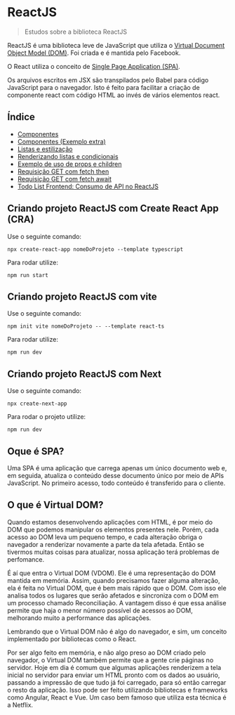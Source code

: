 # ReactJS

> Estudos sobre a biblioteca ReactJS

ReactJS é uma biblioteca leve de JavaScript que utiliza o 
[Virtual Document Object Model (DOM)](https://github.com/Dirack/Estudos/blob/master/react/README.md#o-que-%C3%A9-virtual-dom).
Foi criada e é mantida pelo Facebook.

O React utiliza o conceito de [Single Page Application (SPA)](https://github.com/Dirack/Estudos/tree/master/react#oque-%C3%A9-spa).

Os arquivos escritos em JSX são transpilados pelo Babel para código JavaScript para o navegador. Isto é
feito para facilitar a criação de componente react com código HTML ao invés de vários elementos react.

## Índice

* [Componentes](https://github.com/Dirack/Estudos/tree/master/react/quadrado#exemplo-react-components)
* [Componentes (Exemplo extra)](https://github.com/Dirack/Estudos/tree/master/react/quadrado2#exemplo-2-react-components)
* [Listas e estilização](https://github.com/Dirack/Estudos/tree/master/react/estilizacao#listas-e-estiliza%C3%A7%C3%A3o)
* [Renderizando listas e condicionais](https://github.com/Dirack/Estudos/tree/master/react/renderizando_listas#renderizando-listas-e-condicionais)
* [Exemplo de uso de props e children](https://github.com/Dirack/Estudos/tree/master/react/props_children#exemplo-de-uso-de-props-e-children)
* [Requisição GET com fetch then](https://github.com/Dirack/Estudos/tree/master/react/requisicoes/get_fetch_then#requisi%C3%A7%C3%A3o-get-com-fetch-then)
* [Requisição GET com fetch await](https://github.com/Dirack/Estudos/tree/master/react/requisicoes/get_fetch_await#requisi%C3%A7%C3%A3o-get-com-fetch-await)
* [Todo List Frontend: Consumo de API no ReactJS](https://github.com/Dirack/Estudos/tree/master/react/todo_list_frontend#todo-list-frontend-consumo-de-api-no-reactjs)

## Criando projeto ReactJS com Create React App (CRA)

Use o seguinte comando:

```
npx create-react-app nomeDoProjeto --template typescript
```

Para rodar utilize:

```
npm run start
```

## Criando projeto ReactJS com vite

Use o seguinte comando:

```
npm init vite nomeDoProjeto -- --template react-ts
```

Para rodar utilize:

```
npm run dev
```

## Criando projeto ReactJS com Next

Use o seguinte comando:

```
npx create-next-app
```
Para rodar o projeto utilize:

```
npm run dev
```

## Oque é SPA?

Uma SPA é uma aplicação que carrega apenas um único documento web e, em seguida, atualiza o conteúdo desse documento
único por meio de APIs JavaScript. No primeiro acesso, todo conteúdo é transferido para o cliente.

## O que é Virtual DOM?

Quando estamos desenvolvendo aplicações com HTML, é por meio do DOM que podemos manipular os elementos presentes nele. Porém, cada acesso ao DOM leva um pequeno tempo, e cada alteração obriga o navegador a renderizar novamente a parte da tela afetada. Então se tivermos muitas coisas para atualizar, nossa aplicação terá problemas de perfomance.

É aí que entra o Virtual DOM (VDOM). Ele é uma representação do DOM mantida em memória. Assim, quando precisamos fazer alguma alteração, ela é feita no Virtual DOM, que é bem mais rápido que o DOM. Com isso ele analisa todos os lugares que serão afetados e sincroniza com o DOM em um processo chamado Reconciliação. A vantagem disso é que essa análise permite que haja o menor número possível de acessos ao DOM, melhorando muito a performance das aplicações.

Lembrando que o Virtual DOM não é algo do navegador, e sim, um conceito implementado por bibliotecas como o React.

Por ser algo feito em memória, e não algo preso ao DOM criado pelo navegador, o Virtual DOM também permite que a gente crie páginas no servidor. Hoje em dia é comum que algumas aplicações renderizem a tela inicial no servidor para enviar um HTML pronto com os dados ao usuário, passando a impressão de que tudo já foi carregado, para só então carregar o resto da aplicação. Isso pode ser feito utilizando bibliotecas e frameworks como Angular, React e Vue. Um caso bem famoso que utiliza esta técnica é a Netflix.

